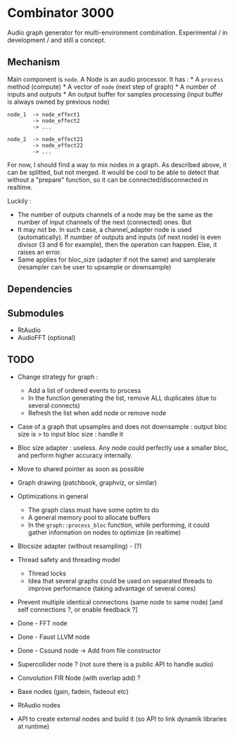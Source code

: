 # Combinator 3000

Audio graph generator for multi-environment combination.
Experimental / in development / and still a concept.

## Mechanism 

Main component is `node`. A Node is an audio processor. 
It has : 
    * A `process` method (compute)
    * A vector of `node` (next step of graph)
    * A number of inputs and outputs
    * An output buffer for samples processing (input buffer is always owned by previous node)

```
node_1  -> node_effect1
        -> node_effect2
        -> ...

node_2  -> node_effect21
        -> node_effect22
        -> ...

```

For now, I should find a way to mix nodes in a graph. As described above, it can be splitted, but not merged.
It would be cool to be able to detect that without a "prepare" function, so it can be connected/disconnected in realtime.


Luckily : 
* The number of outputs channels of a node may be the same as the number of input channels of the next (connected) ones.
But
* It may not be. In such case, a channel_adapter node is used (automatically). If number of outputs and inputs (of next node) is even divisor (3 and 6 for example), 
then the operation can happen. Else, it raises an error.
* Same applies for bloc_size (adapter if not the same) and samplerate (resampler can be user to upsample or downsample)

## Dependencies 


## Submodules 

- RtAudio
- AudioFFT (optional)


## TODO 

- Change strategy for graph : 
  - Add a list of ordered events to process 
  - In the function generating the list, remove ALL duplicates (due to several connects)
  - Refresh the list when add node or remove node

- Case of a graph that upsamples and does not downsample : output bloc size is > to input bloc size : handle it 

- Bloc size adapter : useless. Any node could perfectly use a smaller bloc, and perform higher accuracy internally.

- Move to shared pointer as soon as possible 
- Graph drawing (patchbook, graphviz, or similar)

- Optimizations in general
  - The graph class must have some optim to do
  - A general memory pool to allocate buffers 
  - In the `graph::process_bloc` function, while performing, it could gather information on nodes to optimize (in realtime)
- Blocsize adapter (without resampling) - (?)
- Thread safety and threading model 
  - Thread locks
  - Idea that several graphs could be used on separated threads to improve performance (taking advantage of several cores)
- Prevent multiple identical connections (same node to same node) [and self connections ?, or enable feedback ?]

- Done - FFT node 
- Done - Faust LLVM node
- Done - Csound node -> Add from file constructor
- Supercollider node  ? (not sure there is a public API to handle audio)
- Convolution FIR Node (with overlap add) ? 
- Base nodes (gain, fadein, fadeout etc)
- RtAudio nodes
- API to create external nodes and build it (so API to link dynamik libraries at runtime)
